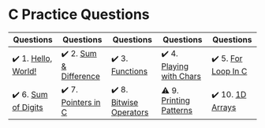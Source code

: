 # C Practice Questions

| Questions | Questions | Questions | Questions | Questions |
| ----- | ----- | ----- | ----- | ----- |
| :heavy_check_mark: 1. [Hello, World!](hello-world.c) | :heavy_check_mark: 2. [Sum & Difference](sum-and-difference.c) | :heavy_check_mark: 3. [Functions](functions.c) | :heavy_check_mark: 4. [Playing with Chars](playing-with-chars.c) | :heavy_check_mark: 5. [For Loop In C](for-loop-in-c.c) |
| :heavy_check_mark: 6. [Sum of Digits](sum-of-digits-five-digit-num.c) | :heavy_check_mark: 7. [Pointers in C](pointers-in-c.c) | :heavy_check_mark: 8. [Bitwise Operators](bitwise-operators.c) | :warning: 9. [Printing Patterns](printing-pattern-using-loops.c) | :heavy_check_mark: 10. [1D Arrays](1d-arrays-in-c.c) |
